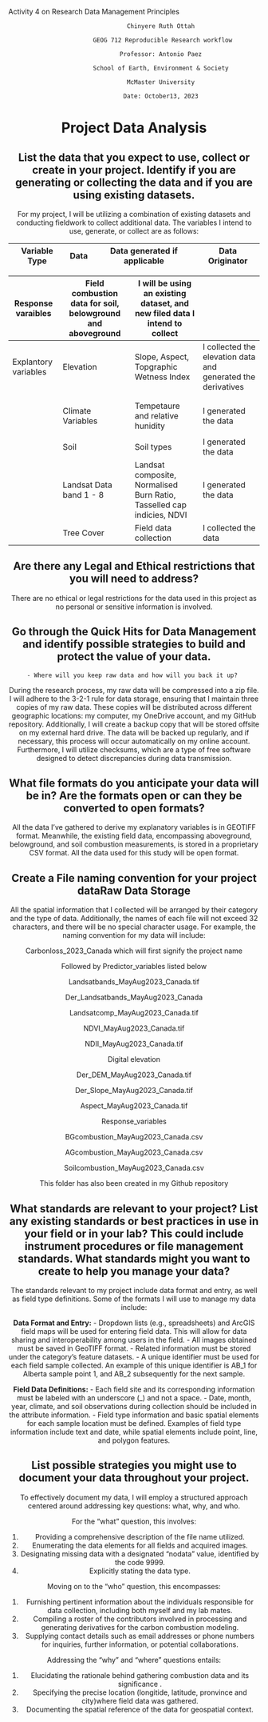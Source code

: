
Activity 4 on Research Data Management Principles

<div align="center">

                    Chinyere Ruth Ottah 

<div align="center">

                    GEOG 712 Reproducible Research workflow

<div align="center">

                    Professor: Antonio Paez 

<div align="center">

                    School of Earth, Environment & Society 

<div align="center">

                    McMaster University 

<div align="center">

                    Date: October13, 2023 

# Project Data Analysis

## List the data that you expect to use, collect or create in your project. Identify if you are generating or collecting the data and if you are using existing datasets.

For my project, I will be utilizing a combination of existing datasets
and conducting fieldwork to collect additional data. The variables I
intend to use, generate, or collect are as follows:

| Variable Type | Data | Data generated if applicable | Data Originator |
|---------------|------|------------------------------|-----------------|

| Response varaibles   | Field combustion data for soil, belowground and aboveground | I will be using an existing dataset, and new filed data I intend to collect |                                                              |
|----------------------|-------------------------------------------------------------|-----------------------------------------------------------------------------|--------------------------------------------------------------|
| Explantory variables | Elevation                                                   | Slope, Aspect, Topgraphic Wetness Index                                     | I collected the elevation data and generated the derivatives |
|                      |                                                             |                                                                             |                                                              |
|                      |                                                             |                                                                             |                                                              |
|                      | Climate Variables                                           | Tempetaure and relative hunidity                                            | I generated the data                                         |
|                      |                                                             |                                                                             |                                                              |
|                      | Soil                                                        | Soil types                                                                  | I generated the data                                         |
|                      | Landsat Data band 1 - 8                                     | Landsat composite, Normalised Burn Ratio, Tasselled cap indicies, NDVI      | I generated the data                                         |
|                      | Tree Cover                                                  | Field data collection                                                       | I collected the data                                         |

## Are there any Legal and Ethical restrictions that you will need to address?

There are no ethical or legal restrictions for the data used in this
project as no personal or sensitive information is involved.

## Go through the Quick Hits for Data Management and identify possible strategies to build and protect the value of your data.

    - Where will you keep raw data and how will you back it up? 

During the research process, my raw data will be compressed into a zip
file. I will adhere to the 3-2-1 rule for data storage, ensuring that I
maintain three copies of my raw data. These copies will be distributed
across different geographic locations: my computer, my OneDrive account,
and my GitHub repository. Additionally, I will create a backup copy that
will be stored offsite on my external hard drive. The data will be
backed up regularly, and if necessary, this process will occur
automatically on my online account. Furthermore, I will utilize
checksums, which are a type of free software designed to detect
discrepancies during data transmission.

## What file formats do you anticipate your data will be in? Are the formats open or can they be converted to open formats?

All the data I’ve gathered to derive my explanatory variables is in
GEOTIFF format. Meanwhile, the existing field data, encompassing
aboveground, belowground, and soil combustion measurements, is stored in
a proprietary CSV format. All the data used for this study will be open
format.

## Create a File naming convention for your project dataRaw Data Storage

All the spatial information that I collected will be arranged by their
category and the type of data. Additionally, the names of each file will
not exceed 32 characters, and there will be no special character usage.
For example, the naming convention for my data will include:

Carbonloss_2023_Canada which will first signify the project name

Followed by Predictor_variables listed below

Landsatbands_MayAug2023_Canada.tif

Der_Landsatbands_MayAug2023_Canada

Landsatcomp_MayAug2023_Canada.tif

NDVI_MayAug2023_Canada.tif

NDII_MayAug2023_Canada.tif

Digital elevation

Der_DEM_MayAug2023_Canada.tif

Der_Slope_MayAug2023_Canada.tif

Aspect_MayAug2023_Canada.tif

Response_variables

BGcombustion_MayAug2023_Canada.csv

AGcombustion_MayAug2023_Canada.csv

Soilcombustion_MayAug2023_Canada.csv

This folder has also been created in my Github repository

## What standards are relevant to your project? List any existing standards or best practices in use in your field or in your lab? This could include instrument procedures or file management standards. What standards might you want to create to help you manage your data?

The standards relevant to my project include data format and entry, as
well as field type definitions. Some of the formats I will use to manage
my data include:

**Data Format and Entry:** - Dropdown lists (e.g., spreadsheets) and
ArcGIS field maps will be used for entering field data. This will allow
for data sharing and interoperability among users in the field. - All
images obtained must be saved in GeoTIFF format. - Related information
must be stored under the category’s feature datasets. - A unique
identifier must be used for each field sample collected. An example of
this unique identifier is AB_1 for Alberta sample point 1, and AB_2
subsequently for the next sample.

**Field Data Definitions:** - Each field site and its corresponding
information must be labeled with an underscore (\_) and not a space. -
Date, month, year, climate, and soil observations during collection
should be included in the attribute information. - Field type
information and basic spatial elements for each sample location must be
defined. Examples of field type information include text and date, while
spatial elements include point, line, and polygon features.

## List possible strategies you might use to document your data throughout your project.

To effectively document my data, I will employ a structured approach
centered around addressing key questions: what, why, and who.

For the “what” question, this involves:

1.  Providing a comprehensive description of the file name utilized.
2.  Enumerating the data elements for all fields and acquired images.
3.  Designating missing data with a designated “nodata” value,
    identified by the code 9999.
4.  Explicitly stating the data type.

Moving on to the “who” question, this encompasses:

1.  Furnishing pertinent information about the individuals responsible
    for data collection, including both myself and my lab mates.
2.  Compiling a roster of the contributors involved in processing and
    generating derivatives for the carbon combustion modeling.
3.  Supplying contact details such as email addresses or phone numbers
    for inquiries, further information, or potential collaborations.

Addressing the “why” and “where” questions entails:

1.  Elucidating the rationale behind gathering combustion data and its
    significance .
2.  Specifying the precise location (longitide, latitude, pronvince and
    city)where field data was gathered.
3.  Documenting the spatial reference of the data for geospatial
    context.

